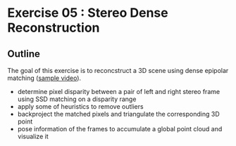 # Exercise 05 : Stereo Dense Reconstruction 


## Outline
The goal of this exercise is to reconcstruct a 3D scene using dense epipolar matching ([sample video](https://www.youtube.com/watch?v=cyPFR61uuHA)). 

- determine pixel disparity between a pair of left and right stereo frame using SSD matching on a disparity range
- apply some of heuristics to remove outliers
- backproject the matched pixels and triangulate the corresponding 3D point
- pose information of the frames to accumulate a global point cloud and visualize it 

